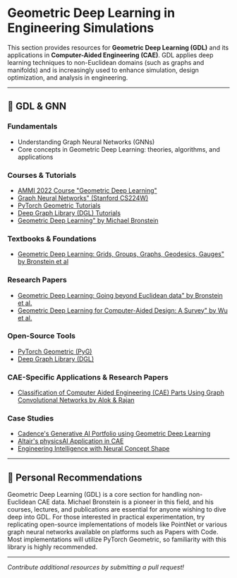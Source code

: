 # Geometric Deep Learning in Engineering Simulations

This section provides resources for **Geometric Deep Learning (GDL)** and its applications in **Computer-Aided Engineering (CAE)**. GDL applies deep learning techniques to non-Euclidean domains (such as graphs and manifolds) and is increasingly used to enhance simulation, design optimization, and analysis in engineering.

---

## 📌 GDL & GNN

### Fundamentals

- Understanding Graph Neural Networks (GNNs)
- Core concepts in Geometric Deep Learning: theories, algorithms, and applications


### Courses & Tutorials

- [AMMI 2022 Course "Geometric Deep Learning"](https://geometricdeeplearning.com/lectures/)  
- [Graph Neural Networks" (Stanford CS224W)](http://web.stanford.edu/class/cs224w/)
- [PyTorch Geometric Tutorials](https://pytorch-geometric.readthedocs.io/en/latest/get_started/colabs.html)
- [Deep Graph Library (DGL) Tutorials](https://www.dgl.ai/dgl_docs/graphtransformer/index.html)
- [Geometric Deep Learning" by Michael Bronstein](https://www.youtube.com/watch?v=hROSXAY2JBc)


### Textbooks & Foundations

- [Geometric Deep Learning: Grids, Groups, Graphs, Geodesics, Gauges" by Bronstein et al](https://arxiv.org/abs/2104.13478)


### Research Papers

- [Geometric Deep Learning: Going beyond Euclidean data" by Bronstein et al.](http://graphics.stanford.edu/courses/cs233-24-winter-v1/ReferencedPapers/GCNN_Geometric%20deep%20learning-%20going%20beyond%20Euclidean%20data.pdf)
- [Geometric Deep Learning for Computer-Aided Design: A Survey" by Wu et al.](https://arxiv.org/abs/2402.17695)


### Open-Source Tools

- [PyTorch Geometric (PyG)](https://github.com/pyg-team/pytorch_geometric)
- [Deep Graph Library (DGL)](https://www.dgl.ai/)


### CAE-Specific Applications & Research Papers

- [Classification of Computer Aided Engineering (CAE) Parts Using Graph Convolutional Networks by Alok & Rajan](https://arxiv.org/pdf/2202.11289)


### Case Studies

- [Cadence's Generative AI Portfolio using Geometric Deep Learning](https://www.cadence.com/en_US/home/explore/geometric-deep-learning.html)
- [Altair's physicsAI Application in CAE](https://altair.com/ai-powered-engineering)
- [Engineering Intelligence with Neural Concept Shape](https://www.neuralconcept.com/customer-stories)

---

## 📌 Personal Recommendations

Geometric Deep Learning (GDL) is a core section for handling non-Euclidean CAE data. Michael Bronstein is a pioneer in this field, and his courses, lectures, and publications are essential for anyone wishing to dive deep into GDL. For those interested in practical experimentation, try replicating open-source implementations of models like PointNet or various graph neural networks available on platforms such as Papers with Code. Most implementations will utilize PyTorch Geometric, so familiarity with this library is highly recommended.

---

*Contribute additional resources by submitting a pull request!*
